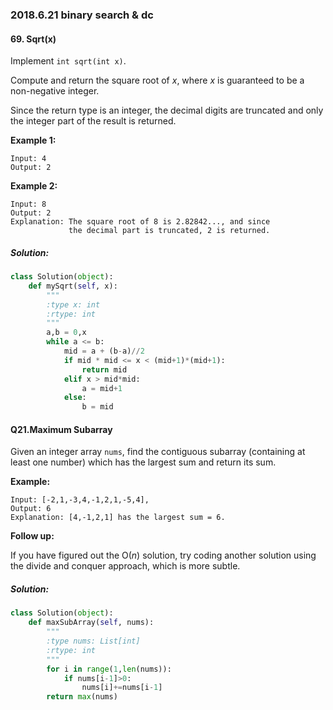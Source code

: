 ### 2018.6.21 binary search & dc

#### 69. Sqrt(x)

Implement `int sqrt(int x)`.

Compute and return the square root of *x*, where *x* is guaranteed to be a non-negative integer.

Since the return type is an integer, the decimal digits are truncated and only the integer part of the result is returned.

**Example 1:**

```
Input: 4
Output: 2
```

**Example 2:**

```
Input: 8
Output: 2
Explanation: The square root of 8 is 2.82842..., and since 
             the decimal part is truncated, 2 is returned.
```

##### Solution:

```python
class Solution(object):
    def mySqrt(self, x):
        """
        :type x: int
        :rtype: int
        """
        a,b = 0,x
        while a <= b:
            mid = a + (b-a)//2
            if mid * mid <= x < (mid+1)*(mid+1):
                return mid
            elif x > mid*mid:
                a = mid+1
            else:
                b = mid
```

#### Q21.Maximum Subarray

Given an integer array `nums`, find the contiguous subarray (containing at least one number) which has the largest sum and return its sum.

**Example:**

```
Input: [-2,1,-3,4,-1,2,1,-5,4],
Output: 6
Explanation: [4,-1,2,1] has the largest sum = 6.
```

**Follow up:**

If you have figured out the O(*n*) solution, try coding another solution using the divide and conquer approach, which is more subtle.

##### Solution:

```python
class Solution(object):
    def maxSubArray(self, nums):
        """
        :type nums: List[int]
        :rtype: int
        """
        for i in range(1,len(nums)):
            if nums[i-1]>0:
                nums[i]+=nums[i-1]
        return max(nums)
```



